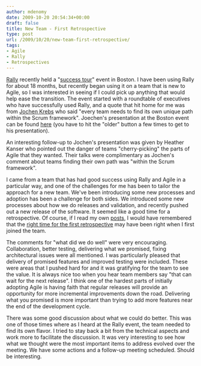 ```yaml
---
author: mdenomy
date: 2009-10-20 20:54:34+00:00
draft: false
title: New Team - First Retrospective
type: post
url: /2009/10/20/new-team-first-retrospective/
tags:
- Agile
- Rally
- Retrospectives
---
```


[Rally](http://www.rallydev.com/) recently held a "[success tour](http://www.rallydev.com/events/agile_success_tour)" event in Boston.  I have been using Rally for about 18 months, but recently began using it on a team that is new to Agile, so I was interested in seeing if I could pick up anything that would help ease the transition.  The event started with a roundtable of executives who have successfully used Rally, and a quote that hit home for me was from [Jochen Krebs](http://jochenkrebs.com/agileportfolio/?p=65) who said "every team needs to find its own unique path within the Scrum framework".  Joechen's presentation at the Boston event can be found [here](http://www.rallydev.com/agileblog/tag/jochen-krebs/) (you have to hit the "older" button a few times to get to his presentation).  

An interesting follow-up to Jochen's presentation was given by Heather Kanser who pointed out the danger of teams "cherry-picking" the parts of Agile that they wanted.  Their talks were complimentary as Jochen's comment about teams finding their own path was "within the Scrum framework".

I came from a team that has had good success using Rally and Agile in a particular way, and one of the challenges for me has been to tailor the approach for a new team.  We've been introducing some new processes and adoption has been a challenge for both sides.  We introduced some new processes about how we do releases and validation, and recently pushed out a new release of the software.  It seemed like a good time for a retrospective.  Of course, if I read my own [posts](http://mdenomy.wordpress.com/2008/10/02/project-retrospective/), I would have remembered that the [right time for the first retrospective](http://agilesoftwaredevelopment.com/blog/peterstev/start-trust-start-retrospective) may have been right when I first joined the team.

The comments for "what did we do well" were very encouraging.  Collaboration, better testing, delivering what we promised, fixing architectural issues were all mentioned.  I was particularly pleased that delivery of promised features and improved testing were included.  These were areas that I pushed hard for and it was gratifying for the team to see the value.  It is always nice too when you hear team members say "that can wait for the next release".  I think one of the hardest parts of initially adopting Agile is having faith that regular releases will provide an opportunity for more incremental improvements down the road.  Delivering what you promised is more important than trying to add more features near the end of the development cycle.

There was some good discussion about what we could do better.  This was one of those times where as I heard at the Rally event, the team needed to find its own flavor.  I tried to stay back a bit from the technical aspects and work more to facilitate the discussion.  It was very interesting to see how what we thought were the most important items to address evolved over the meeting.  We have some actions and a follow-up meeting scheduled.  Should be interesting.
